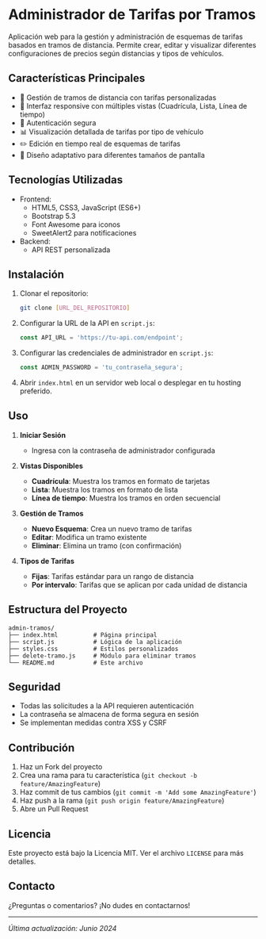 # Administrador de Tarifas por Tramos

Aplicación web para la gestión y administración de esquemas de tarifas basados en tramos de distancia. Permite crear, editar y visualizar diferentes configuraciones de precios según distancias y tipos de vehículos.

## Características Principales

- 🚗 Gestión de tramos de distancia con tarifas personalizadas
- 📱 Interfaz responsive con múltiples vistas (Cuadrícula, Lista, Línea de tiempo)
- 🔐 Autenticación segura
- 📊 Visualización detallada de tarifas por tipo de vehículo
- ✏️ Edición en tiempo real de esquemas de tarifas
- 📱 Diseño adaptativo para diferentes tamaños de pantalla

## Tecnologías Utilizadas

- Frontend:
  - HTML5, CSS3, JavaScript (ES6+)
  - Bootstrap 5.3
  - Font Awesome para iconos
  - SweetAlert2 para notificaciones
- Backend:
  - API REST personalizada

## Instalación

1. Clonar el repositorio:
   ```bash
   git clone [URL_DEL_REPOSITORIO]
   ```

2. Configurar la URL de la API en `script.js`:
   ```javascript
   const API_URL = 'https://tu-api.com/endpoint';
   ```

3. Configurar las credenciales de administrador en `script.js`:
   ```javascript
   const ADMIN_PASSWORD = 'tu_contraseña_segura';
   ```

4. Abrir `index.html` en un servidor web local o desplegar en tu hosting preferido.

## Uso

1. **Iniciar Sesión**
   - Ingresa con la contraseña de administrador configurada

2. **Vistas Disponibles**
   - **Cuadrícula**: Muestra los tramos en formato de tarjetas
   - **Lista**: Muestra los tramos en formato de lista
   - **Línea de tiempo**: Muestra los tramos en orden secuencial

3. **Gestión de Tramos**
   - **Nuevo Esquema**: Crea un nuevo tramo de tarifas
   - **Editar**: Modifica un tramo existente
   - **Eliminar**: Elimina un tramo (con confirmación)

4. **Tipos de Tarifas**
   - **Fijas**: Tarifas estándar para un rango de distancia
   - **Por intervalo**: Tarifas que se aplican por cada unidad de distancia

## Estructura del Proyecto

```
admin-tramos/
├── index.html          # Página principal
├── script.js           # Lógica de la aplicación
├── styles.css          # Estilos personalizados
├── delete-tramo.js     # Módulo para eliminar tramos
└── README.md           # Este archivo
```

## Seguridad

- Todas las solicitudes a la API requieren autenticación
- La contraseña se almacena de forma segura en sesión
- Se implementan medidas contra XSS y CSRF

## Contribución

1. Haz un Fork del proyecto
2. Crea una rama para tu característica (`git checkout -b feature/AmazingFeature`)
3. Haz commit de tus cambios (`git commit -m 'Add some AmazingFeature'`)
4. Haz push a la rama (`git push origin feature/AmazingFeature`)
5. Abre un Pull Request

## Licencia

Este proyecto está bajo la Licencia MIT. Ver el archivo `LICENSE` para más detalles.

## Contacto

¿Preguntas o comentarios? ¡No dudes en contactarnos!

---

*Última actualización: Junio 2024*
